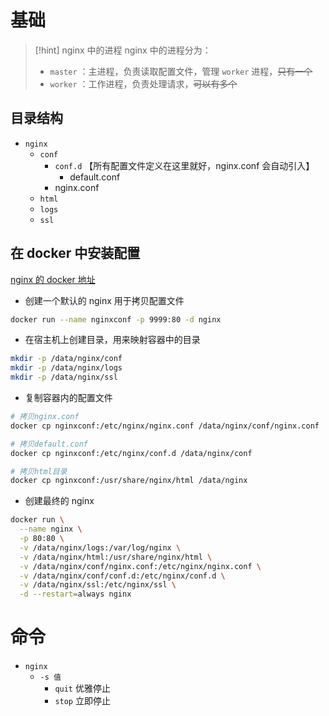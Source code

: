 # 基础
>[!hint] nginx 中的进程
>nginx 中的进程分为：
>- `master` ：主进程，负责读取配置文件，管理 `worker` 进程，~~只有一个~~
>- `worker` ：工作进程，负责处理请求，~~可以有多个~~

## 目录结构
- `nginx` 
	- `conf` 
		- `conf.d` 【所有配置文件定义在这里就好，nginx.conf 会自动引入】
			- default.conf
		- nginx.conf
	- `html` 
	- `logs` 
	- `ssl` 

## 在 docker 中安装配置
[nginx 的 docker 地址](https://hub.docker.com/_/nginx)

- 创建一个默认的 nginx 用于拷贝配置文件
```bash
docker run --name nginxconf -p 9999:80 -d nginx
```

- 在宿主机上创建目录，用来映射容器中的目录
```bash
mkdir -p /data/nginx/conf
mkdir -p /data/nginx/logs
mkdir -p /data/nginx/ssl
```

- 复制容器内的配置文件
```bash
# 拷贝nginx.conf
docker cp nginxconf:/etc/nginx/nginx.conf /data/nginx/conf/nginx.conf

# 拷贝default.conf
docker cp nginxconf:/etc/nginx/conf.d /data/nginx/conf

# 拷贝html目录
docker cp nginxconf:/usr/share/nginx/html /data/nginx
```

- 创建最终的 nginx
```bash
docker run \
  --name nginx \
  -p 80:80 \
  -v /data/nginx/logs:/var/log/nginx \
  -v /data/nginx/html:/usr/share/nginx/html \
  -v /data/nginx/conf/nginx.conf:/etc/nginx/nginx.conf \
  -v /data/nginx/conf/conf.d:/etc/nginx/conf.d \
  -v /data/nginx/ssl:/etc/nginx/ssl \
  -d --restart=always nginx
```

# 命令
- `nginx` 
	- `-s 值` 
		- `quit` 优雅停止
		- `stop` 立即停止





